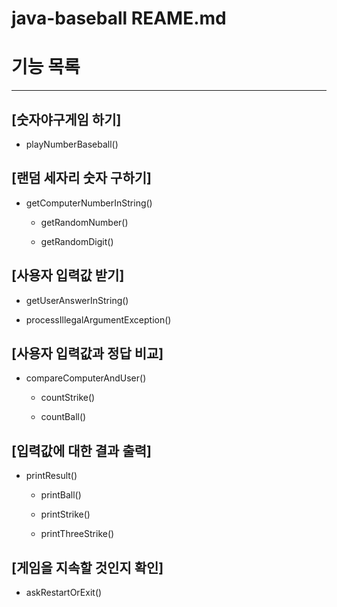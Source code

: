 # java-baseball REAME.md

# 기능 목록

---

## [숫자야구게임 하기]

- playNumberBaseball()

## [랜덤 세자리 숫자 구하기]
- getComputerNumberInString()

  - getRandomNumber()

  - getRandomDigit()

## [사용자 입력값 받기]

- getUserAnswerInString()

- processIllegalArgumentException()

## [사용자 입력값과 정답 비교]
- compareComputerAndUser()

  - countStrike()

  - countBall()

## [입력값에 대한 결과 출력]
- printResult()

  - printBall()

  - printStrike()

  - printThreeStrike()

## [게임을 지속할 것인지 확인]

- askRestartOrExit()